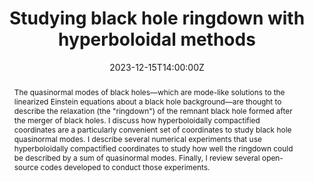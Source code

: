 ---
title: Studying black hole ringdown with hyperboloidal methods
abstract: The quasinormal modes of black holes—which are mode-like solutions to the linearized Einstein equations about a black hole background—are thought to describe the relaxation (the "ringdown") of the remnant black hole formed after the merger of black holes. I discuss how hyperboloidally compactified coordinates are a particularly convenient set of coordinates to study black hole quasinormal modes. I describe several numerical experiments that use hyperboloidally compactified coordinates to study how well the ringdown could be described by a sum of quasinormal modes. Finally, I review several open-source codes developed to conduct those experiments. 
summary: December Seminar by Justin Ripley

#event: Workshop
event_url: https://hyperboloid.al/event/23-12-15-ripley/

location: Online

date: '2023-12-15T14:00:00Z'
# date_end: '2023-11-10T15:00:00Z'
all_day: false

# Schedule page publish date (NOT talk date).
publishDate: '2023-12-01T00:00:00Z'

authors: [ripley]
tags: [seminar]

# Is this a featured talk? (true/false)
featured: true

image:  
  caption:
  focal_point: center

# url_code: 
# url_pdf: ''
url_slides: 
url_video: 

# Markdown Slides (optional).
#   Associate this talk with Markdown slides.
#   Simply enter your slide deck's filename without extension.
#   E.g. `slides = "example-slides"` references `content/slides/example-slides.md`.
#   Otherwise, set `slides = ""`.
slides:

# Projects (optional).
#   Associate this post with one or more of your projects.
#   Simply enter your project's folder or file name without extension.
#   E.g. `projects = ["internal-project"]` references `content/project/deep-learning/index.md`.
#   Otherwise, set `projects = []`.
projects:

design: 
---